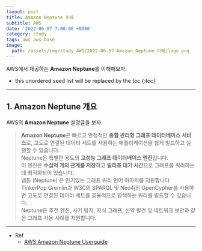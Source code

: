 ```yaml
---
layout: post
title: Amazon Neptune 이해
subtitle: AWS
date: '2022-06-07 7:00:00 +0900'
category: study
tags: aws aws-base
image:
  path: /assets/img/study_AWS/2022-06-07-Amazon_Neptune_이해/logo.png
---
```


AWS에서 제공하는 **Amazon Neptune**를 이해해보자.

<!--more-->

* this unordered seed list will be replaced by the toc
{:toc}

<hr/>

## 1. Amazon Neptune 개요

AWS의 **Amazon Neptune** 설명글을 보자.

> **Amazon Neptune**은 빠르고 안정적인 **종합 관리형 그래프 데이터베이스 서비스**로, 고도로 연결된 데이터 세트를 사용하는 애플리케이션을 쉽게 빌드하고 실행할 수 있습니다. <br>
> Neptune은 특별한 용도의 **고성능 그래프 데이터베이스 엔진**입니다. <br>
> 이 엔진은 **수십억 개의 관계를 저장**하고 **밀리초 대기 시간**으로 그래프를 쿼리하는 데 최적화되어 있습니다. <br>
> 넵튠 (Neptune) 은 인기있는 그래프 쿼리 언어 아파치를 지원합니다 TinkerPop Gremlin과 W3C의 SPARQL 및 Neo4j의 OpenCypher를 사용하면 고도로 연결된 데이터 세트를 효율적으로 탐색하는 쿼리를 빌드할 수 있습니다. <br>
> Neptune은 추천 엔진, 사기 탐지, 지식 그래프, 신약 발견 및 네트워크 보안과 같은 그래프 사용 사례를 지원합니다.

<hr/>

* Ref
  - [AWS Amazon Neptune Userguide](https://docs.aws.amazon.com/ko_kr/neptune/latest/userguide/intro.html)

